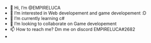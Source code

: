 - 👋 Hi, I’m @EMPIRELUCA
- 👀 I’m interested in Web developement and game developement :D
- 🌱 I’m currently learning c#
- 💞️ I’m looking to collaborate on Game developement
- 📫 How to reach me? Dm me on discord EMPIRELUCA#2682
- 

